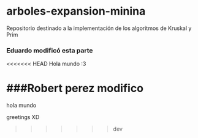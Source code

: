 # arboles-expansion-minina
Repositorio destinado a la implementación de los algoritmos de Kruskal y Prim

### Eduardo modificó esta parte
<<<<<<< HEAD
Hola mundo :3








###Robert perez modifico
=======
hola mundo

greetings XD
>>>>>>> dev

